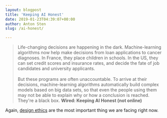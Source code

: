 ```yaml
---
layout: blogpost
title: 'Keeping AI Honest'
date: 2019-01-23T04:39:07+00:00
author: Anton Sten
slug: /ai-honest/

---
```


>Life-changing decisions are happening in the dark. Machine-learning algorithms now help make decisions from loan applications to cancer diagnoses. In France, they place children in schools. In the US, they can set credit scores and insurance rates, and decide the fate of job candidates and university applicants. <br /><br />
But these programs are often unaccountable. To arrive at their decisions, machine-learning algorithms automatically build complex models based on big data sets, so that even the people using them may not be able to explain why or how a conclusion is reached. They're a black box.
**Wired: Keeping AI Honest (not online)**

Again, [design ethics](https://www.antonsten.com/moral-implications-apps/) are the most important thing we are facing right now. 
